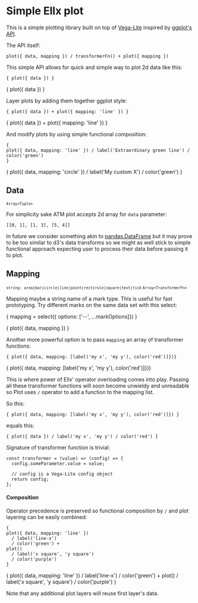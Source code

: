 # Simple Ellx plot

This is a simple plotting library built on top of [Vega-Lite](https://vega.github.io/vega-lite/) inspired by [ggplot's API](https://ggplot2.tidyverse.org/reference/ggplot.html).

The API itself:
```
plot({ data, mapping }) / transformerFn() + plot({ mapping })
```

This simple API allows for quick and simple way to plot 2d data like this:

```
{ plot({ data }) }
```

{ plot({ data }) }

Layer plots by adding them together ggplot style:

```
{ plot({ data }) + plot({ mapping: 'line' }) }
```

{ plot({ data }) + plot({ mapping: 'line' }) }

And modify plots by using simple functional composition:

```
{
plot({ data, mapping: 'line' }) / label('Extraordinary green line') / color('green') 
}
```

{
plot({ data, mapping: 'circle' }) / label('My custom X') / color('green') 
}

## Data

<small>

`Array<Tuple>`
  
</small>

For simplicity sake ATM plot accepts 2d array for `data` parameter:


```
[[0, 1], [1, 3], [5, 4]]
```

In future we consider something akin to [pandas.DataFrame](https://pandas.pydata.org/pandas-docs/stable/reference/api/pandas.DataFrame.html) but it may prove to be too similar to d3's data transforms so we might as well stick to simple functional approach expecting user to process their data before passing it to plot.

## Mapping

<small>

`string: area|bar|circle|line|point|rect|rule|square|text|tick`
`Array<TransformerFn>`

</small>

Mapping maybe a string name of a mark type. This is useful for fast prototyping. Try different marks on the same data set with this select:
  
{ mapping = select({ options: ['--', ...markOptions]}) }

{ plot({ data, mapping }) }

Another more powerful option is to pass `mapping` an array of transformer functions:
  
```
{ plot({ data, mapping: [label('my x', 'my y'), color('red')]})}
```
  
{ plot({ data, mapping: [label('my x', 'my y'), color('red')]})}

This is where power of Ellx' operator overloading comes into play. Passing all these transformer functions will soon become unwieldy and unreadable so Plot uses `/` operator to add a function to the mapping list.

So this:
```
{ plot({ data, mapping: [label('my x', 'my y'), color('red')]}) }
```

equals this:
```
{ plot({ data }) / label('my x', 'my y') / color('red') }
```
  
Signature of transformer function is trivial:
  
```
const transformer = (value) => (config) => { 
  config.someParameter.value = value;
  
  // config is a Vega-Lite config object
  return config;
};
```

#### Composition
  
Operator precedence is preserved so functional composition by `/` and plot layering can be easily combined:

```
{
plot({ data, mapping: 'line' })
  / label('line-x')
  / color('green') +
plot()
  / label('x square', 'y square') 
  / color('purple')
}
```
  
{
plot({ data, mapping: 'line' }) / label('line-x') / color('green') + plot() / label('x square', 'y square') / color('purple')
}
  
Note that any additional plot layers will reuse first layer's data.